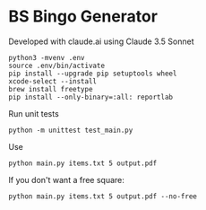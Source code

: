 # BS Bingo Generator
Developed with claude.ai using Claude 3.5 Sonnet
```
python3 -mvenv .env
source .env/bin/activate
pip install --upgrade pip setuptools wheel
xcode-select --install
brew install freetype
pip install --only-binary=:all: reportlab
```

Run unit tests
```
python -m unittest test_main.py
```

Use
```
python main.py items.txt 5 output.pdf
```

If you don't want a free square:
```
python main.py items.txt 5 output.pdf --no-free
```

